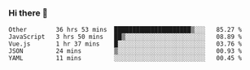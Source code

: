 ### Hi there 👋

<!--
**Hundeklemmen/Hundeklemmen** is a ✨ _special_ ✨ repository because its `README.md` (this file) appears on your GitHub profile.

Here are some ideas to get you started:

- 🔭 I’m currently working on ...
- 🌱 I’m currently learning ...
- 👯 I’m looking to collaborate on ...
- 🤔 I’m looking for help with ...
- 💬 Ask me about ...
- 📫 How to reach me: ...
- 😄 Pronouns: ...
- ⚡ Fun fact: ...
-->
<!--START_SECTION:waka-->
```text
Other        36 hrs 53 mins  █████████████████████▒░░░   85.27 % 
JavaScript   3 hrs 50 mins   ██▒░░░░░░░░░░░░░░░░░░░░░░   08.89 % 
Vue.js       1 hr 37 mins    █░░░░░░░░░░░░░░░░░░░░░░░░   03.76 % 
JSON         24 mins         ▒░░░░░░░░░░░░░░░░░░░░░░░░   00.93 % 
YAML         11 mins         ░░░░░░░░░░░░░░░░░░░░░░░░░   00.45 % 
```
<!--END_SECTION:waka-->
